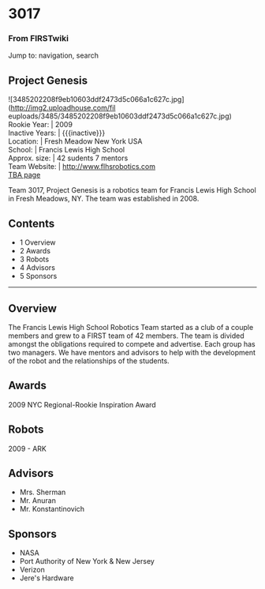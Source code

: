 # 3017

### From FIRSTwiki

Jump to: navigation, search

Project Genesis  
---  
![3485202208f9eb10603ddf2473d5c066a1c627c.jpg](http://img2.uploadhouse.com/fil
euploads/3485/3485202208f9eb10603ddf2473d5c066a1c627c.jpg)  
Rookie Year: | 2009  
Inactive Years: | {{{inactive}}}  
Location: | Fresh Meadow New York USA  
School: | Francis Lewis High School  
Approx. size: | 42 sudents 7 mentors  
Team Website: | <http://www.flhsrobotics.com>  
[TBA page](http://www.thebluealliance.net/tbatv/team.php?team=3017
"http://www.thebluealliance.net/tbatv/team.php?team=3017" )  
  
  
Team 3017, Project Genesis is a robotics team for Francis Lewis High School in
Fresh Meadows, NY. The team was established in 2008.

  

## Contents

  * 1 Overview
  * 2 Awards
  * 3 Robots
  * 4 Advisors
  * 5 Sponsors  
---  
  

## Overview

The Francis Lewis High School Robotics Team started as a club of a couple
members and grew to a FIRST team of 42 members. The team is divided amongst
the obligations required to compete and advertise. Each group has two
managers. We have mentors and advisors to help with the development of the
robot and the relationships of the students.


## Awards

2009 NYC Regional-Rookie Inspiration Award


## Robots

2009 - ARK


## Advisors

  * Mrs. Sherman 
  * Mr. Anuran 
  * Mr. Konstantinovich 


## Sponsors

  * NASA 
  * Port Authority of New York &amp; New Jersey 
  * Verizon 
  * Jere's Hardware 

